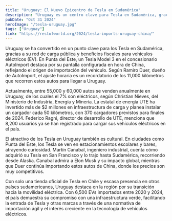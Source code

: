 ```yaml
---
title: "Uruguay: El Nuevo Epicentro de Tesla en Sudamérica"
description: "Uruguay es un centro clave para Tesla en Sudamérica, gracias a su red de carga y beneficios fiscales para vehículos eléctricos. En Punta del Este, Teslas importados desde China capturan miradas. El país cuenta con 370 cargadores previstos para 2024 y un 7% de ventas de EVs, consolidándose como líder en movilidad verde en la región."
pubDate: "Oct 31 2024"
heroImage: "/tesla-uruguay.jpg"
tags: ["Uruguay"]
link: "https://restofworld.org/2024/tesla-imports-uruguay-china/"
---
```



Uruguay se ha convertido en un punto clave para los Tesla en Sudamérica, gracias a su red de carga pública y beneficios fiscales para vehículos eléctricos (EV). En Punta del Este, un Tesla Model 3 en el concesionario AutoImport destaca por su pantalla configurada en hora de China, reflejando el origen de importación del vehículo. Según Ramiro Duer, dueño de AutoImport, el ajuste horaria es un recordatorio de los 11,000 kilómetros que recorren estos autos para llegar a Uruguay.

Actualmente, entre 55,000 y 60,000 autos se venden anualmente en Uruguay, de los cuales el 7% son eléctricos, según Christian Nieves, del Ministerio de Industria, Energía y Minería. La estatal de energía UTE ha invertido más de $2 millones en infraestructura de carga y planea instalar un cargador cada 50 kilómetros, con 370 cargadores previstos para finales de 2024. Federico Ragni, director de desarrollo de UTE, menciona que 8,200 usuarios ya se han registrado para cargar sus vehículos eléctricos en el país.

El atractivo de los Tesla en Uruguay también es cultural. En ciudades como Punta del Este, los Tesla se ven en estacionamientos escolares y bares, atrayendo curiosidad. Martín Canabal, ingeniero industrial, cuenta cómo adquirió su Tesla en San Francisco y lo trajo hasta Sudamérica, recorriendo desde Alaska. Canabal admira a Elon Musk y su impacto global, mientras que Duer continúa importando estos autos de China, donde los precios son muy competitivos.

Con solo una tienda oficial de Tesla en Chile y escasa presencia en otros países sudamericanos, Uruguay destaca en la región por su transición hacia la movilidad eléctrica. Con 6,500 EVs importados entre 2020 y 2024, el país demuestra su compromiso con una infraestructura verde, facilitando la entrada de Tesla y otras marcas a través de una normativa de importación ágil y el interés creciente en la tecnología de vehículos eléctricos.
